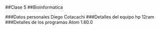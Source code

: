 ##Clase 5
##Bioinformatica

###Datos personales
Diego Cotacachi
###Detalles del equipo
hp 12ram 
###Detalles de los programas
Atom 1.60.0
